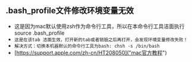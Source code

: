 ## .bash_profile文件修改环境变量无效
* 这是因为mac默认使用zsh作为命令行工具，所以在本命令行工具洁面执行source .bash_profile
* `这是在该tab 洁面生效，打开新的tab或者销毁之后再打开，会发现环境变量修改失败！`
* `解决方式：切换本机器默认的命令行工具为bash: chsh -s /bin/bash`
* [https://support.apple.com/zh-cn/HT208050]("mac官方教程")

